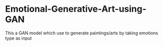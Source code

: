 # Emotional-Generative-Art-using-GAN
This a GAN model which use to generate paintings/arts by taking emotions type as input
